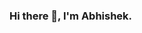 ### Hi there 👋, I'm Abhishek.

<!--
**abhishekshahane/abhishekshahane** is a ✨ _special_ ✨ repository because its `README.md` (this file) appears on your GitHub profile.

Here are some ideas to get you started:

- 🔭 I’m currently working on Flutter, and learning the basics so I can launch my website, Shekwrites as a app.
- 🌱 I’m currently learning Go, and hope to relearn SQL because I forgot.
- 👯 I’m looking to collaborate on any websites or small projects.
- 🤔 I’m looking for help with JS.
- 💬 Ask me about HTML and CSS or C / C++, I might be able to help you with those.
- 📫 How to reach me: Discord: probcodingorwatchingtheofficeUS#1158 or Email: nintendo.spy123@gmail.com.
Have fun looking around my repos, and reach out to me if you want to collaborate or create a pull request.

